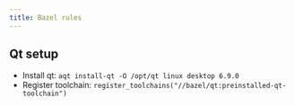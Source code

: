 ```yaml
---
title: Bazel rules
---
```


## Qt setup

- Install qt: `aqt install-qt -O /opt/qt linux desktop 6.9.0`
- Register toolchain: `register_toolchains("//bazel/qt:preinstalled-qt-toolchain")`
